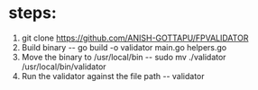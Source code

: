 steps:
=====
1) git clone https://github.com/ANISH-GOTTAPU/FPVALIDATOR
2) Build binary 
    -- go build -o validator main.go helpers.go
3) Move the binary to /usr/local/bin
    -- sudo mv ./validator /usr/local/bin/validator
4) Run the validator against the file path
    -- validator <file-path>